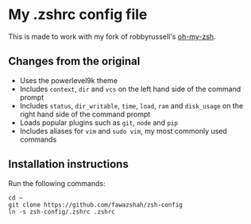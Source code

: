 # My .zshrc config file

This is made to work with my fork of robbyrussell's [oh-my-zsh](https://github.com/fawazshah/oh-my-zsh).

## Changes from the original

* Uses the powerlevel9k theme
* Includes `context`, `dir` and `vcs` on the left hand side of the command prompt
* Includes `status`, `dir_writable`, `time`, `load`, `ram` and `disk_usage` on the right hand side of the command prompt
* Loads popular plugins such as `git`, `node` and `pip`
* Includes aliases for `vim` and `sudo vim`, my most commonly used commands

## Installation instructions

Run the following commands:

```
cd ~
git clone https://github.com/fawazshah/zsh-config
ln -s zsh-config/.zshrc .zshrc
```
